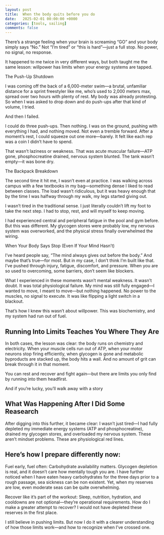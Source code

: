 ```yaml
---
layout: post
title:  When the body quits before you do
date:   2025-02-01 00:00:00 +0000
categories: [tools, sailing]
comments: false
---
```


There’s a strange feeling when your brain is screaming “GO” and your body simply says “No.” Not “I’m tired” or “this is hard”—just a full stop. No power, no signal, no response.

It happened to me twice in very different ways, but both taught me the same lesson: willpower has limits when your energy systems are tapped.

The Push-Up Shutdown

I was coming off the back of a 6,000-meter swim—a brutal, unfamiliar distance for a sprint freestyler like me, who’s used to 2,000 meters max, spread over two hours with plenty of rest. My body was already protesting. So when I was asked to drop down and do push-ups after that kind of volume, I tried.

And then I failed.

I could do three push-ups. Then nothing. I was on the ground, pushing with everything I had, and nothing moved. Not even a tremble forward. After a moment’s rest, I could squeeze out one more—barely. It felt like each rep was a coin I didn’t have to spend.

That wasn’t laziness or weakness. That was acute muscular failure—ATP gone, phosphocreatine drained, nervous system blunted. The tank wasn’t empty—it was bone dry.

The Backpack Breakdown

The second time it hit me, I wasn’t even at practice. I was walking across campus with a few textbooks in my bag—something dense I liked to read between classes. The load wasn’t ridiculous, but it was heavy enough that by the time I was halfway through my walk, my legs started giving out.

I wasn’t tired in the traditional sense. I just literally couldn’t lift my foot to take the next step. I had to stop, rest, and will myself to keep moving.

I had experienced central and peripheral fatigue in the pool and gym before. But this was different. My glycogen stores were probably low, my nervous system was overworked, and the physical stress finally overwhelmed the wiring.

When Your Body Says Stop (Even If Your Mind Hasn’t)

I’ve heard people say, “The mind always gives out before the body.” And maybe that’s true—for most. But in my case, I don’t think I’m built like that. I’ve pushed through injury, fatigue, discomfort, and pressure. When you are so used to overcoming, some barriers, don’t seem like blockers.

What I experienced in these moments wasn’t mental weakness. It wasn’t doubt. It was total physiological failure. My mind was still fully engaged—I wanted to move, I meant to move—but nothing happened. No power to the muscles, no signal to execute. It was like flipping a light switch in a blackout.

That’s how I knew this wasn’t about willpower. This was biochemistry, and my system had run out of fuel.

## Running Into Limits Teaches You Where They Are

In both cases, the lesson was clear: the body runs on chemistry and electricity. When your muscle cells run out of ATP, when your motor neurons stop firing efficiently, when glycogen is gone and metabolic byproducts are stacked up, the body hits a wall. And no amount of grit can break through it in that moment.

You can rest and recover and fight again—but there are limits you only find by running into them headfirst.

And if you’re lucky, you’ll walk away with a story

## What Was Happening After I Did Some Reasearch

After digging into this further, it became clear: I wasn’t just tired—I had fully depleted my immediate energy systems (ATP and phosphocreatine), drained my glycogen stores, and overloaded my nervous system. These aren’t mindset problems. These are physiological red lines.

## Here’s how I prepare differently now:

Fuel early, fuel often: Carbohydrate availability matters. Glycogen depletion is real, and it doesn’t care how mentally tough you are. I have further noticed when I have eaten heavy carbohydrates for the three days prior to a rough passage, sea sickness can be non existent. Yet, when my reserves are low, even moderate seas can be quite overwhelming.

Recover like it’s part of the workout: Sleep, nutrition, hydration, and cooldowns are not optional—they’re operational requirements. How do I make a greater attempt to recover? I would not have depleted these reserves in the first place.

I still believe in pushing limits. But now I do it with a clearer understanding of how those limits work—and how to recognize when I’ve crossed one.